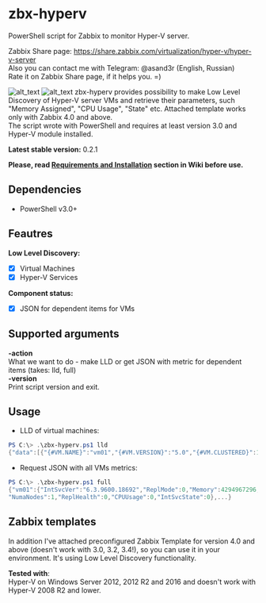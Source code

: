 # zbx-hyperv
PowerShell script for Zabbix to monitor Hyper-V server.  
  
Zabbix Share page: https://share.zabbix.com/virtualization/hyper-v/hyper-v-server  
Also you can contact me with Telegram: @asand3r (English, Russian)  
Rate it on Zabbix Share page, if it helps you. =)

![alt_text](https://pp.userapi.com/c831508/v831508836/1d54c4/aL5ve9-JYSc.jpg)
![alt_text](https://pp.userapi.com/c831508/v831508836/1d54ce/WtGekdXFRHk.jpg)
zbx-hyperv provides possibility to make Low Level Discovery of Hyper-V server VMs and retrieve their parameters, such "Memory Assigned", "CPU Usage", "State" etc. Attached template works only with Zabbix 4.0 and above.  
The script wrote with PowerShell and requires at least version 3.0 and Hyper-V module installed.

**Latest stable version:** 0.2.1

__Please, read [Requirements and Installation](https://github.com/asand3r/zbx-hyperv/wiki/Requirements-and-Installation) section in Wiki before use.__  

## Dependencies
 - PowerShell v3.0+

## Feautres  
**Low Level Discovery:**
 - [x] Virtual Machines
 - [x] Hyper-V Services

**Component status:**
 - [x] JSON for dependent items for VMs

## Supported arguments  
**-action**  
What we want to do - make LLD or get JSON with metric for dependent items (takes: lld, full)  
**-version**  
Print script version and exit.  

## Usage 
- LLD of virtual machines:
```powershell
PS C:\> .\zbx-hyperv.ps1 lld
{"data":[{"{#VM.NAME}":"vm01","{#VM.VERSION}":"5.0","{#VM.CLUSTERED}":1,"{#VM.HOST}":"hv01","{#VM.GEN}":2,"{#VM.ISREPLICA}":0}, ...}
```
- Request JSON with all VMs metrics:
```powershell
PS C:\> .\zbx-hyperv.ps1 full
{"vm01":{"IntSvcVer":"6.3.9600.18692","ReplMode":0,"Memory":4294967296,"ReplState":0,"NumaSockets":1,"Uptime":53505,"State":2,
"NumaNodes":1,"ReplHealth":0,"CPUUsage":0,"IntSvcState":0},...}
```

## Zabbix templates
In addition I've attached preconfigured Zabbix Template for version 4.0 and above (doesn't work with 3.0, 3.2, 3.4!), so you can use it in your environment. It's using Low Level Discovery functionality.

**Tested with**:  
Hyper-V on Windows Server 2012, 2012 R2 and 2016 and doesn't work with Hyper-V 2008 R2 and lower.
